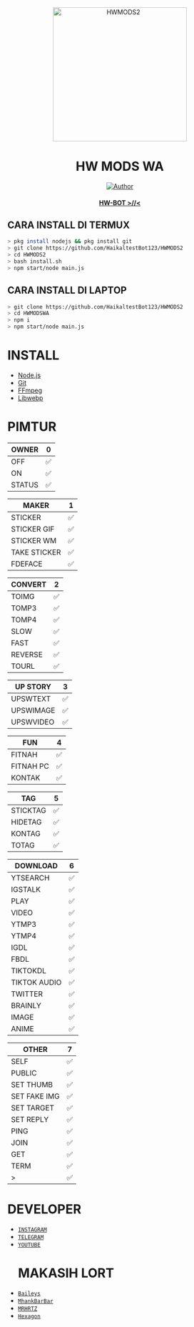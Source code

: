 <div align="center">
<img src="https://i.ibb.co/rwVMrzF/bacotah-copy-800x800.jpg" alt="HWMODS2" width="300" />

# HW MODS WA

>
>
>
</div>
<p align="center">
  <a href="https://github.com/HaikaltestBot123"><img title="Author" src="https://i.ibb.co/rwVMrzF/bacotah-copy-800x800.jpg" /></a>
  <h4 align="center">
  <a href="https://wa.me/6285714170944">HW-BOT >//< </a>
</h4>
</p>

## CARA INSTALL DI TERMUX
```bash
> pkg install nodejs && pkg install git
> git clone https://github.com/HaikaltestBot123/HWMODS2
> cd HWMODS2
> bash install.sh
> npm start/node main.js
```
## CARA INSTALL DI LAPTOP
```bash
> git clone https://github.com/HaikaltestBot123/HWMODS2
> cd HWMODSWA
> npm i
> npm start/node main.js
```

# INSTALL
* [Node.js](https://nodejs.org/en/)
* [Git](https://git-scm.com/downloads)
* [FFmpeg](https://github.com/BtbN/FFmpeg-Builds/releases/download/autobuild-2020-12-08-13-03/ffmpeg-n4.3.1-26-gca55240b8c-win64-gpl-4.3.zip)
* [Libwebp](https://developers.google.com/speed/webp/download)

# PIMTUR

| OWNER | 0 |
| ------------- | ------------- |
| OFF |✅|
| ON |✅|
| STATUS |✅|

| MAKER | 1 |
| ------------- | ------------- |
| STICKER |✅|
| STICKER GIF |✅|
| STICKER WM |✅|
| TAKE STICKER |✅|
| FDEFACE |✅|

| CONVERT | 2 |
| ------------- | ------------- |
| TOIMG |✅|
| TOMP3 |✅|
| TOMP4 |✅|
| SLOW |✅|
| FAST |✅|
| REVERSE |✅|
| TOURL |✅|

| UP STORY | 3 |
| ------------- | ------------- |
| UPSWTEXT |✅|
| UPSWIMAGE |✅|
| UPSWVIDEO  |✅|

| FUN | 4 |
| ------------- | ------------- |
| FITNAH |✅|
| FITNAH PC |✅|
| KONTAK |✅|


| TAG | 5 |
| ------------- | ------------- |
| STICKTAG |✅|
| HIDETAG |✅|
| KONTAG |✅|
| TOTAG |✅|

| DOWNLOAD | 6 |
| ------------- | ------------- |
| YTSEARCH |✅|
| IGSTALK |✅|
| PLAY |✅|
| VIDEO |✅|
| YTMP3 |✅|
| YTMP4 |✅|
| IGDL |✅|
| FBDL |✅|
| TIKTOKDL |✅|
| TIKTOK AUDIO |✅|
| TWITTER |✅|
| BRAINLY |✅|
| IMAGE |✅|
| ANIME |✅|

| OTHER | 7 |
| ------------- | ------------- |
| SELF |✅|
| PUBLIC |✅|
| SET THUMB |✅|
| SET FAKE IMG |✅|
| SET TARGET |✅|
| SET REPLY |✅|
| PING |✅|
| JOIN |✅|
| GET |✅|
| TERM |✅|
| > |✅|

  # DEVELOPER
* [`INSTAGRAM`](https://www.instagram.com/hikal_857/?hl=id)
* [`TELEGRAM`](https://t.me/haikal857)
* [`YOUTUBE`](https://youtube.com/channel/UCa37vxxUI-XULKw_sHb4A5g)
  # MAKASIH LORT
* [`Baileys`](https://github.com/adiwajshing/Baileys)
* [`MhankBarBar`](https://github.com/MhankBarBar)
* [`MRHRTZ`](https://github.com/MRHRTZ)
* [`Hexagon`](https://github.com/Hexagonz)
  
  
